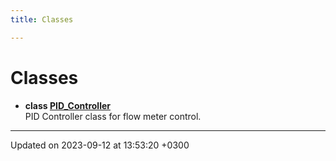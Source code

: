 ```yaml
---
title: Classes

---
```


# Classes




* **class [PID_Controller](Classes/class_p_i_d___controller.md)** <br>PID Controller class for flow meter control. 



-------------------------------

Updated on 2023-09-12 at 13:53:20 +0300
